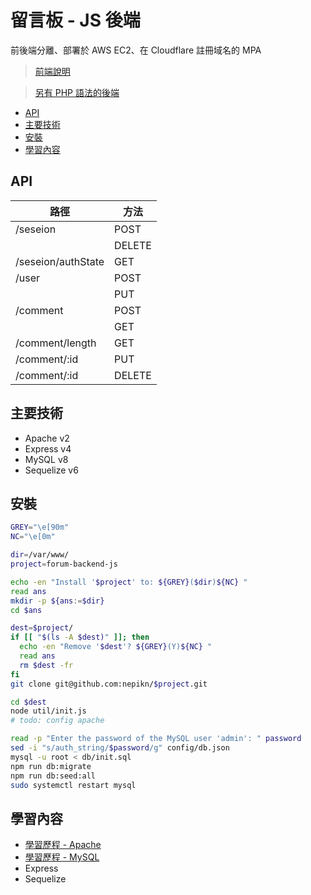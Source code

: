 # 留言板 - JS 後端

前後端分離、部署於 AWS EC2、在 Cloudflare 註冊域名的 MPA

> [前端說明](https://github.com/nepikn/forum-frontend?tab=readme-ov-file#readme-ov-file)

> [另有 PHP 語法的後端](https://github.com/nepikn/forum-backend?tab=readme-ov-file#readme-ov-file)

- [API](#api)
- [主要技術](#主要技術)
- [安裝](#安裝)
- [學習內容](#學習內容)

## API

| 路徑               | 方法   |
| ------------------ | ------ |
| /seseion           | POST   |
|                    | DELETE |
| /seseion/authState | GET    |
| /user              | POST   |
|                    | PUT    |
| /comment           | POST   |
|                    | GET    |
| /comment/length    | GET    |
| /comment/:id       | PUT    |
| /comment/:id       | DELETE |

## 主要技術

- Apache v2
- Express v4
- MySQL v8
- Sequelize v6

## 安裝

```bash
GREY="\e[90m"
NC="\e[0m"

dir=/var/www/
project=forum-backend-js

echo -en "Install '$project' to: ${GREY}($dir)${NC} "
read ans
mkdir -p ${ans:=$dir}
cd $ans

dest=$project/
if [[ "$(ls -A $dest)" ]]; then
  echo -en "Remove '$dest'? ${GREY}(Y)${NC} "
  read ans
  rm $dest -fr
fi
git clone git@github.com:nepikn/$project.git

cd $dest
node util/init.js
# todo: config apache

read -p "Enter the password of the MySQL user 'admin': " password
sed -i "s/auth_string/$password/g" config/db.json
mysql -u root < db/init.sql
npm run db:migrate
npm run db:seed:all
sudo systemctl restart mysql
```

## 學習內容

- [學習歷程 - Apache](https://hackmd.io/o_t2Xo_tR-m5VU2Yd2xFsg?view)
- [學習歷程 - MySQL](https://hackmd.io/IGSwDtGbShqUfFx2O1djTQ?view)
- Express
- Sequelize
